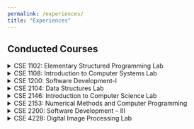 ```yaml
---
permalink: /experiences/
title: "Experiences"
---
```


## Conducted Courses 

<details>
<summary>CSE 1102: Elementary Structured Programming Lab</summary>
<span style="color:green"><font size="3"><ins>Conducted in Spring 2022</ins></font></span><br>
<span style="text-align:justify; color:black; display:block;">
<font size="3">
<strong>Syllabus</strong>: Basic programming concepts and notations; Variables, Constants, Data types; Input and Output Statements; Control Structures; Functions and Subroutines; Processing Structured data: Arrays, Strings, Records, Pointers, Structures, and Linked lists.
</font>
</span><br>
</details>

<details>
<summary>CSE 1108: Introduction to Computer Systems Lab</summary>
<span style="color:green"><font size="3"><ins>Conducted in Fall 2022</ins></font></span><br>
<span style="text-align:justify; color:black; display:block;">
<font size="3">
<strong>Syllabus</strong>: Basic introduction to computer systems; Learning basic uses of Microsoft Office Suite; Demonstrate public speaking ability along with PowerPoint presentations; To learn the useful techniques for formal email writing and to use the google search engine efficiently; Creating websites using google sites; To learn the number system, especially binary number system and its arithmetic; Effective report writing techniques using LATEX; Understanding the different types of basic logic gates; Gaining the knowledge of different problem-solving skills such as Algorithms and Flowchart, etc.
</font>
</span><br>
</details>

<details>
<summary>CSE 1200: Software Development-I</summary>
<span style="color:green"><font size="3"><ins>Conducted in Spring 2021</ins></font></span><br>
<span style="text-align:justify; color:black; display:block;">
<font size="3">
<strong>Syllabus</strong>: Students will develop software in groups or individually using a structured
programming language with special emphasis on higher features like strings, files,
sound and graphics.
</font>
</span><br>
</details>

<details>
<summary>CSE 2104: Data Structures Lab</summary>
<span style="color:green"><font size="3"><ins>Conducted in Spring 2022 | Fall 2022 </ins></font></span><br>
<span style="text-align:justify; color:black; display:block;">
<font size="3">
<strong>Syllabus</strong>: Basic concepts: Data structure notation, search and efficiency; Elementary data objects: Logical values, Integers, and Packed words; Common data structures: Arrays, Lists (Sublists and recursive lists, Circular lists and Orthogonal lists); Stacks, Queues and Graphs (Binary Tree and Threaded Tree); Applications of data structures: Sorting, Searching, Hashing; Solving Computational problems.
</font>
</span><br>
</details>

<details>
<summary>CSE 2146: Introduction to Computer Science Lab</summary>
<span style="color:green"><font size="3"><ins>Conducted in Spring 2022 </ins></font></span><br>
<span style="text-align:justify; color:black; display:block;">
<font size="3">
<strong>Syllabus</strong>: The basic and fundamental concepts of computer science. Through this course the students will learn the basic principles of using the Windows operating system; learn and practice basic use of keyboard and mouse; be able to access the Internet, and Worldwide Web, as well as use Internet directories and search engines, and locate www addresses; be able to find and evaluate information on the Web; learn the basics of e-mail, such as sending, forwarding and receiving mail, attaching document; learn basic word processing skills with Microsoft Word as well as how to include some graphics such as pictures and charts; be able to make a presentation using Microsoft PowerPoint; able to do the calculation, using formulas, charts in Microsoft Excel.

</font>
</span><br>
</details>

<details>
<summary>CSE 2153: Numerical Methods and Computer Programming</summary>
<span style="color:green"><font size="3"><ins>Conducted in Fall 2021 </ins></font></span><br>
<span style="text-align:justify; color:black; display:block;">
<font size="3">
<strong>Syllabus</strong>: Basic components of computer system; C Language; numerical solution of algebraic
and transcendental equations; matrices; solution of systems of linear equations;
curve-fitting by least squares; finite difference; divided differences; interpolation;
computer applications to Civil Engineering problems, numerical differentiation and
integration; numerical solution of differential equations.
</font>
</span><br>
</details>

<details>
<summary>CSE 2200: Software Development – III</summary>
<span style="color:green"><font size="3"><ins>Conducted in Fall 2022</ins></font></span><br>
<span style="text-align:justify; color:black; display:block;">
<font size="3">
<strong>Syllabus</strong>: Laboratory works individually or in groups on the topics such as Mobile Application Development, Familiarity with Development Platforms such as Android Studio, User Interface and Layout Designing, Implementations of Functionalities and Features through Requirement Analysis, Utilization of Local and Real-Time Databases, Deployment Services, Integration of Web Technologies, etc
</font>
</span><br>
</details>

<details>
<summary>CSE 4228: Digital Image Processing Lab</summary>
<span style="color:green"><font size="3"><ins>Conducted in Spring 2022 | Fall 2022</ins></font></span><br>
<span style="text-align:justify; color:black; display:block;">
<font size="3">
<strong>Syllabus</strong>: Laboratory works based on Digital image representation and acquisition; Survey of modern techniques for
image analysis, processing and enhancement. Two dimensional system and
transform theory; Sampling, linear and non-linear filtering, feature extraction,
compression and coding, imaging systems.
</font>
</span><br>
</details>



 